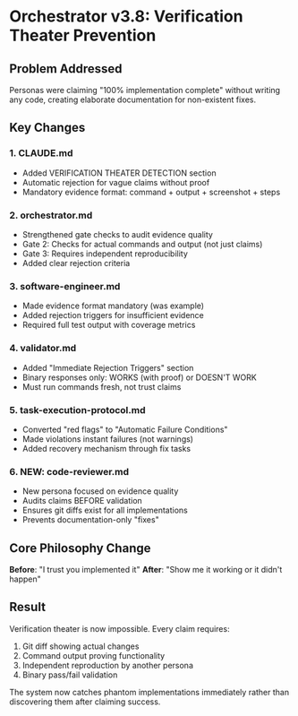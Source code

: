 # Orchestrator v3.8: Verification Theater Prevention

## Problem Addressed
Personas were claiming "100% implementation complete" without writing any code, creating elaborate documentation for non-existent fixes.

## Key Changes

### 1. CLAUDE.md
- Added VERIFICATION THEATER DETECTION section
- Automatic rejection for vague claims without proof
- Mandatory evidence format: command + output + screenshot + steps

### 2. orchestrator.md  
- Strengthened gate checks to audit evidence quality
- Gate 2: Checks for actual commands and output (not just claims)
- Gate 3: Requires independent reproducibility
- Added clear rejection criteria

### 3. software-engineer.md
- Made evidence format mandatory (was example)
- Added rejection triggers for insufficient evidence
- Required full test output with coverage metrics

### 4. validator.md
- Added "Immediate Rejection Triggers" section
- Binary responses only: WORKS (with proof) or DOESN'T WORK
- Must run commands fresh, not trust claims

### 5. task-execution-protocol.md
- Converted "red flags" to "Automatic Failure Conditions"
- Made violations instant failures (not warnings)
- Added recovery mechanism through fix tasks

### 6. NEW: code-reviewer.md
- New persona focused on evidence quality
- Audits claims BEFORE validation
- Ensures git diffs exist for all implementations
- Prevents documentation-only "fixes"

## Core Philosophy Change

**Before**: "I trust you implemented it"
**After**: "Show me it working or it didn't happen"

## Result
Verification theater is now impossible. Every claim requires:
1. Git diff showing actual changes
2. Command output proving functionality  
3. Independent reproduction by another persona
4. Binary pass/fail validation

The system now catches phantom implementations immediately rather than discovering them after claiming success.